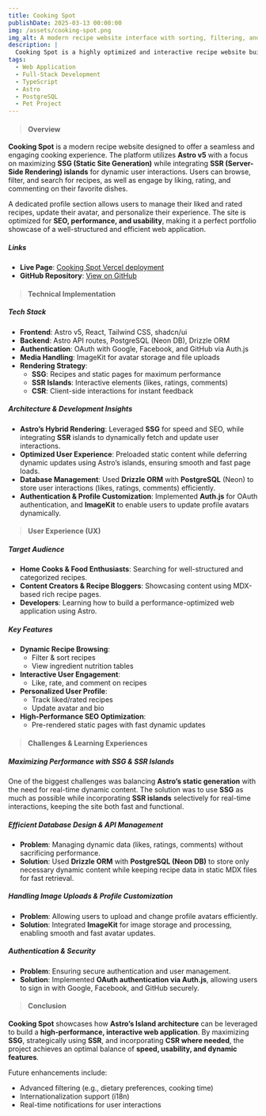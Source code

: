```yaml
---
title: Cooking Spot
publishDate: 2025-03-13 00:00:00
img: /assets/cooking-spot.png
img_alt: A modern recipe website interface with sorting, filtering, and interactive user features.
description: |
  Cooking Spot is a highly optimized and interactive recipe website built with Astro v5. It leverages Astro's hybrid rendering capabilities to deliver an ultra-fast, SEO-friendly experience while maintaining dynamic features for user engagement.
tags:
  - Web Application
  - Full-Stack Development
  - TypeScript
  - Astro
  - PostgreSQL
  - Pet Project
---
```


> #### Overview

**Cooking Spot** is a modern recipe website designed to offer a seamless and engaging cooking experience. The platform utilizes **Astro v5** with a focus on maximizing **SSG (Static Site Generation)** while integrating **SSR (Server-Side Rendering) islands** for dynamic user interactions. Users can browse, filter, and search for recipes, as well as engage by liking, rating, and commenting on their favorite dishes.

A dedicated profile section allows users to manage their liked and rated recipes, update their avatar, and personalize their experience. The site is optimized for **SEO, performance, and usability**, making it a perfect portfolio showcase of a well-structured and efficient web application.

##### Links

- **Live Page**: [Cooking Spot Vercel deployment](https://your-live-site-url.com)
- **GitHub Repository**: [View on GitHub](https://github.com/your-username/cooking-spot)

> #### Technical Implementation

##### Tech Stack

- **Frontend**: Astro v5, React, Tailwind CSS, shadcn/ui
- **Backend**: Astro API routes, PostgreSQL (Neon DB), Drizzle ORM
- **Authentication**: OAuth with Google, Facebook, and GitHub via Auth.js
- **Media Handling**: ImageKit for avatar storage and file uploads
- **Rendering Strategy**:
  - **SSG**: Recipes and static pages for maximum performance
  - **SSR Islands**: Interactive elements (likes, ratings, comments)
  - **CSR**: Client-side interactions for instant feedback

##### Architecture & Development Insights

- **Astro’s Hybrid Rendering**: Leveraged **SSG** for speed and SEO, while integrating **SSR** islands to dynamically fetch and update user interactions.
- **Optimized User Experience**: Preloaded static content while deferring dynamic updates using Astro’s islands, ensuring smooth and fast page loads.
- **Database Management**: Used **Drizzle ORM** with **PostgreSQL** (Neon) to store user interactions (likes, ratings, comments) efficiently.
- **Authentication & Profile Customization**: Implemented **Auth.js** for OAuth authentication, and **ImageKit** to enable users to update profile avatars dynamically.

> #### User Experience (UX)

##### Target Audience

- **Home Cooks & Food Enthusiasts**: Searching for well-structured and categorized recipes.
- **Content Creators & Recipe Bloggers**: Showcasing content using MDX-based rich recipe pages.
- **Developers**: Learning how to build a performance-optimized web application using Astro.

##### Key Features

- **Dynamic Recipe Browsing**:
  - Filter & sort recipes
  - View ingredient nutrition tables
- **Interactive User Engagement**:
  - Like, rate, and comment on recipes
- **Personalized User Profile**:
  - Track liked/rated recipes
  - Update avatar and bio
- **High-Performance SEO Optimization**:
  - Pre-rendered static pages with fast dynamic updates

> #### Challenges & Learning Experiences

##### Maximizing Performance with SSG & SSR Islands

One of the biggest challenges was balancing **Astro’s static generation** with the need for real-time dynamic content. The solution was to use **SSG** as much as possible while incorporating **SSR islands** selectively for real-time interactions, keeping the site both fast and functional.

##### Efficient Database Design & API Management

- **Problem**: Managing dynamic data (likes, ratings, comments) without sacrificing performance.
- **Solution**: Used **Drizzle ORM** with **PostgreSQL (Neon DB)** to store only necessary dynamic content while keeping recipe data in static MDX files for fast retrieval.

##### Handling Image Uploads & Profile Customization

- **Problem**: Allowing users to upload and change profile avatars efficiently.
- **Solution**: Integrated **ImageKit** for image storage and processing, enabling smooth and fast avatar updates.

##### Authentication & Security

- **Problem**: Ensuring secure authentication and user management.
- **Solution**: Implemented **OAuth authentication via Auth.js**, allowing users to sign in with Google, Facebook, and GitHub securely.

> #### Conclusion

**Cooking Spot** showcases how **Astro’s Island architecture** can be leveraged to build a **high-performance, interactive web application**. By maximizing **SSG**, strategically using **SSR**, and incorporating **CSR where needed**, the project achieves an optimal balance of **speed, usability, and dynamic features**.

Future enhancements include:

- Advanced filtering (e.g., dietary preferences, cooking time)
- Internationalization support (i18n)
- Real-time notifications for user interactions
